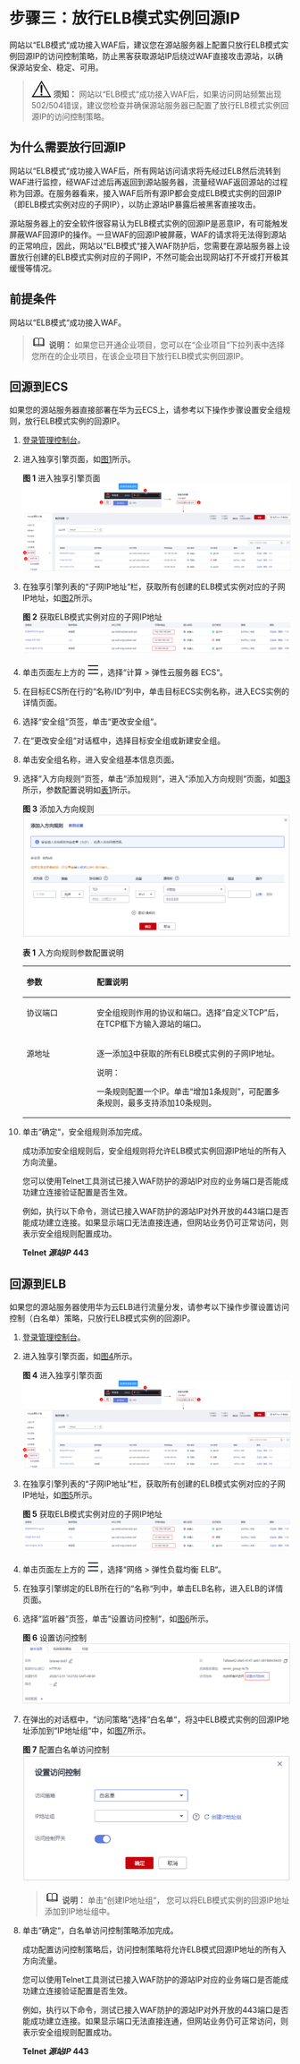 # 步骤三：放行ELB模式实例回源IP<a name="waf_01_0344"></a>

网站以“ELB模式“成功接入WAF后，建议您在源站服务器上配置只放行ELB模式实例回源IP的访问控制策略，防止黑客获取源站IP后绕过WAF直接攻击源站，以确保源站安全、稳定、可用。

>![](public_sys-resources/icon-notice.gif) **须知：** 
>网站以“ELB模式“成功接入WAF后，如果访问网站频繁出现502/504错误，建议您检查并确保源站服务器已配置了放行ELB模式实例回源IP的访问控制策略。

## 为什么需要放行回源IP<a name="section1017143915199"></a>

网站以“ELB模式“成功接入WAF后，所有网站访问请求将先经过ELB然后流转到WAF进行监控，经WAF过滤后再返回到源站服务器，流量经WAF返回源站的过程称为回源。在服务器看来，接入WAF后所有源IP都会变成ELB模式实例的回源IP（即ELB模式实例对应的子网IP），以防止源站IP暴露后被黑客直接攻击。

源站服务器上的安全软件很容易认为ELB模式实例的回源IP是恶意IP，有可能触发屏蔽WAF回源IP的操作。一旦WAF的回源IP被屏蔽，WAF的请求将无法得到源站的正常响应，因此，网站以“ELB模式“接入WAF防护后，您需要在源站服务器上设置放行创建的ELB模式实例对应的子网IP，不然可能会出现网站打不开或打开极其缓慢等情况。

## 前提条件<a name="section1441141684616"></a>

网站以“ELB模式“成功接入WAF。

>![](public_sys-resources/icon-note.gif) **说明：** 
>如果您已开通企业项目，您可以在“企业项目“下拉列表中选择您所在的企业项目，在该企业项目下放行ELB模式实例回源IP。

## 回源到ECS<a name="section16926173314460"></a>

如果您的源站服务器直接部署在华为云ECS上，请参考以下操作步骤设置安全组规则，放行ELB模式实例的回源IP。

1.  [登录管理控制台](https://console.huaweicloud.com/?locale=zh-cn)。
2.  进入独享引擎页面，如[图1](#waf_01_0253_fig7658182717546)所示。

    **图 1**  进入独享引擎页面<a name="waf_01_0253_fig7658182717546"></a>  
    ![](figures/进入独享引擎页面.png "进入独享引擎页面")

3.  <a name="li1041295214415"></a>在独享引擎列表的“子网IP地址“栏，获取所有创建的ELB模式实例对应的子网IP地址，如[图2](#fig1527152318106)所示。

    **图 2**  获取ELB模式实例对应的子网IP地址<a name="fig1527152318106"></a>  
    ![](figures/获取ELB模式实例对应的子网IP地址.png "获取ELB模式实例对应的子网IP地址")

4.  单击页面左上方的![](figures/icon-Service-2.png)，选择“计算  \>  弹性云服务器 ECS“。
5.  在目标ECS所在行的“名称/ID“列中，单击目标ECS实例名称，进入ECS实例的详情页面。
6.  选择“安全组“页签，单击“更改安全组“。
7.  在“更改安全组“对话框中，选择目标安全组或新建安全组。
8.  单击安全组名称，进入安全组基本信息页面。
9.  选择“入方向规则“页签，单击“添加规则“，进入“添加入方向规则“页面，如[图3](#fig1015552115210)所示，参数配置说明如[表1](#table4746426132417)所示。

    **图 3**  添加入方向规则<a name="fig1015552115210"></a>  
    ![](figures/添加入方向规则.png "添加入方向规则")

    **表 1**  入方向规则参数配置说明

    <a name="table4746426132417"></a>
    <table><thead align="left"><tr id="row1974719269244"><th class="cellrowborder" valign="top" width="26.16%" id="mcps1.2.3.1.1"><p id="p17747326132419"><a name="p17747326132419"></a><a name="p17747326132419"></a>参数</p>
    </th>
    <th class="cellrowborder" valign="top" width="73.83999999999999%" id="mcps1.2.3.1.2"><p id="p117479267245"><a name="p117479267245"></a><a name="p117479267245"></a>配置说明</p>
    </th>
    </tr>
    </thead>
    <tbody><tr id="row14747152611244"><td class="cellrowborder" valign="top" width="26.16%" headers="mcps1.2.3.1.1 "><p id="p12747126122411"><a name="p12747126122411"></a><a name="p12747126122411"></a>协议端口</p>
    </td>
    <td class="cellrowborder" valign="top" width="73.83999999999999%" headers="mcps1.2.3.1.2 "><p id="p67471126162412"><a name="p67471126162412"></a><a name="p67471126162412"></a>安全组规则作用的协议和端口。选择<span class="parmvalue" id="parmvalue271582713010"><a name="parmvalue271582713010"></a><a name="parmvalue271582713010"></a>“自定义TCP”</span>后，在TCP框下方输入源站的端口。</p>
    </td>
    </tr>
    <tr id="row12747152682419"><td class="cellrowborder" valign="top" width="26.16%" headers="mcps1.2.3.1.1 "><p id="p9747172613242"><a name="p9747172613242"></a><a name="p9747172613242"></a>源地址</p>
    </td>
    <td class="cellrowborder" valign="top" width="73.83999999999999%" headers="mcps1.2.3.1.2 "><p id="p11747142618240"><a name="p11747142618240"></a><a name="p11747142618240"></a>逐一添加<a href="#li1041295214415">3</a>中获取的所有ELB模式实例的子网IP地址。</p>
    <div class="note" id="note171510522522"><a name="note171510522522"></a><a name="note171510522522"></a><span class="notetitle"> 说明： </span><div class="notebody"><p id="p181611520521"><a name="p181611520521"></a><a name="p181611520521"></a>一条规则配置一个IP。单击<span class="uicontrol" id="uicontrol916195218524"><a name="uicontrol916195218524"></a><a name="uicontrol916195218524"></a>“增加1条规则”</span>，可配置多条规则，最多支持添加10条规则。</p>
    </div></div>
    </td>
    </tr>
    </tbody>
    </table>

10. 单击“确定“，安全组规则添加完成。

    成功添加安全组规则后，安全组规则将允许ELB模式实例回源IP地址的所有入方向流量。

    您可以使用Telnet工具测试已接入WAF防护的源站IP对应的业务端口是否能成功建立连接验证配置是否生效。

    例如，执行以下命令，测试已接入WAF防护的源站IP对外开放的443端口是否能成功建立连接。如果显示端口无法直接连通，但网站业务仍可正常访问，则表示安全组规则配置成功。

    **Telnet  _源站IP_  443**


## 回源到ELB<a name="section3989153594610"></a>

如果您的源站服务器使用华为云ELB进行流量分发，请参考以下操作步骤设置访问控制（白名单）策略，只放行ELB模式实例的回源IP。

1.  [登录管理控制台](https://console.huaweicloud.com/?locale=zh-cn)。
2.  进入独享引擎页面，如[图4](#waf_01_0253_fig7658182717546_1)所示。

    **图 4**  进入独享引擎页面<a name="waf_01_0253_fig7658182717546_1"></a>  
    ![](figures/进入独享引擎页面.png "进入独享引擎页面")

3.  <a name="li148814018465"></a>在独享引擎列表的“子网IP地址“栏，获取所有创建的ELB模式实例对应的子网IP地址，如[图5](#waf_01_0344_fig1527152318106)所示。

    **图 5**  获取ELB模式实例对应的子网IP地址<a name="waf_01_0344_fig1527152318106"></a>  
    ![](figures/获取ELB模式实例对应的子网IP地址.png "获取ELB模式实例对应的子网IP地址")

4.  单击页面左上方的![](figures/icon-Service-3.png)，选择“网络  \>  弹性负载均衡 ELB“。
5.  在独享引擎绑定的ELB所在行的“名称“列中，单击ELB名称，进入ELB的详情页面。
6.  选择“监听器“页签，单击“设置访问控制“，如[图6](#waf_01_0343_fig4461171921819)所示。

    **图 6**  设置访问控制<a name="waf_01_0343_fig4461171921819"></a>  
    ![](figures/设置访问控制.png "设置访问控制")

7.  在弹出的对话框中，“访问策略“选择“白名单“，将[3](#li148814018465)中ELB模式实例的回源IP地址添加到“IP地址组“中，如[图7](#fig17138314206)所示。

    **图 7**  配置白名单访问控制<a name="fig17138314206"></a>  
    ![](figures/配置白名单访问控制.png "配置白名单访问控制")

    >![](public_sys-resources/icon-note.gif) **说明：** 
    >单击“创建IP地址组“， 您可以将ELB模式实例的回源IP地址添加到IP地址组中。

8.  单击“确定“，白名单访问控制策略添加完成。

    成功配置访问控制策略后，访问控制策略将允许ELB模式回源IP地址的所有入方向流量。

    您可以使用Telnet工具测试已接入WAF防护的源站IP对应的业务端口是否能成功建立连接验证配置是否生效。

    例如，执行以下命令，测试已接入WAF防护的源站IP对外开放的443端口是否能成功建立连接。如果显示端口无法直接连通，但网站业务仍可正常访问，则表示安全组规则配置成功。

    **Telnet  _源站IP_  443**


